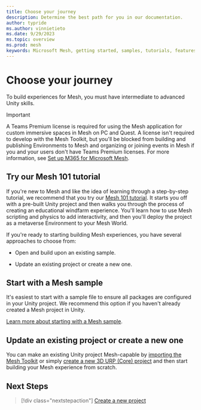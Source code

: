 ```yaml
---
title: Choose your journey
description: Determine the best path for you in our documentation.
author: typride
ms.author: vinnietieto
ms.date: 9/29/2023
ms.topic: overview
ms.prod: mesh
keywords: Microsoft Mesh, getting started, samples, tutorials, features
---
```


# Choose your journey

To build experiences for Mesh, you must have intermediate to advanced Unity skills.

> [!IMPORTANT]
> A Teams Premium license is required for using the Mesh application for custom immersive spaces in Mesh on PC and Quest. A license isn't required to develop with the Mesh Toolkit, but you'll be blocked from building and publishing Environments to Mesh and organizing or joining events in Mesh if you and your users don't have Teams Premium licenses. For more information, see [Set up M365 for Microsoft Mesh](../../Setup/Content/setup-m365-mesh.md).

## Try our Mesh 101 tutorial

If you're new to Mesh and like the idea of learning through a step-by-step tutorial, we recommend that you try our [Mesh 101 tutorial](mesh-101-tutorial/mesh-101-01-overview-and-setup.md). It starts you off with a pre-built Unity project and then walks you through the process of creating an educational windfarm experience. You'll learn how to use Mesh scripting and physics to add interactivity, and then you'll deploy the project as a metaverse Environment to your Mesh World.

If you're ready to starting building Mesh experiences, you have several approaches to choose from:

- Open and build upon an existing sample.

- Update an existing project or create a new one.

## Start with a Mesh sample

It's easiest to start with a sample file to ensure all packages are configured in your Unity project. We recommend this option if you haven't already created a Mesh project in Unity.

[Learn more about starting with a Mesh sample](samples/samples-overview.md).

## Update an existing project or create a new one

You can make an existing Unity project Mesh-capable by [importing the Mesh Toolkit](../build-your-basic-environment/import-the-mesh-toolkit.md) or simply [create a new 3D URP (Core) project](../build-your-basic-environment/create-a-new-project-or-update.md) and then start building your Mesh experience from scratch. 

## Next Steps

   > [!div class="nextstepaction"]
   > [Create a new project](../build-your-basic-environment/create-a-new-project.md)
